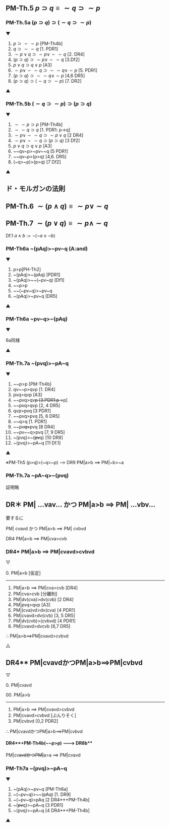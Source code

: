 ## PM-Th.5 $p\supset q \equiv \sim q\supset \sim p$

### PM-Th.5a $(p\supset q) \supset (\sim q \supset \sim p)$

▼

1. $p\supset \sim\sim p$ [PM-Th4b]
2. $q\supset \sim\sim q$ [1. PDR1]
3. $\sim p \vee q\supset \sim p\vee\sim\sim q$ [2. DR4]
4. $(p\supset q)\supset\sim p\vee\sim\sim q$ [3.Df2]
5. $p\vee q \supset q \vee p$ [A3]
6. $\sim p \vee \sim\sim q\supset\sim\sim q\vee \sim p$ [5. PDR1]
7. $(p\supset q)\supset \sim\sim q\vee \sim p$ [4,6 DR5]
8. $(p\supset q)\supset (\sim q\supset \sim p)$ [7. DR2]

▲

### PM-Th.5b $(\sim q \supset \sim p)\supset(p\supset q)$

▼

1. $\sim\sim p\supset p$ [PM-Th4b]
2. $\sim\sim q\supset q$ [1. PDR1: p->q]
3. $\sim p \vee\sim\sim q\supset \sim p \vee q$ [2 DR4]
4. $\sim p \vee\sim\sim q\supset (p\supset q)$ [3 Df2]
5. $p\vee q \supset q \vee p$ [A3]
6. \~~qv~p>~pv~~q [5 PDR1]
7. ~~qv~p>(p>q) [4,6. DR5]
8. (~q>~p)>(p>q) [7 Df2]

▲

## ド・モルガンの法則

## PM-Th.6 $\sim(p\land q)\equiv \sim p \lor \sim q$

## PM-Th.7 $\sim(p\lor q)\equiv \sim p \land \sim q$

Df.1 $a\land b := \lnot(\lnot a\lor \lnot b)$

### PM-Th6a ~(pAq)>~pv~q  (A:and)

▼

1. p>p[PH-Th2]
2. ~(pAq)>~(pAq) [PDR1]
3. ~(pAq)>~~(~pv~q) [Df1]
4. ~~p>p
5. ~~(~pv~q)>~pv~q
6. ~(pAq)>~pv~q [DR5]

▲

### PM-Th6a ~pv~q>~(pAq)

▼

6a同様

▲

### PM-Th.7a ~(pvq)>~pA~q

▼

1. ~~p>p [PM-Th4b]
2. qv~~p>qvp [1. DR4]
3. pvq>qvp [A3]
4. \~~pvq>qv~~p [3.PDR1:p->~~p]
5. ~~pvq>qvp [2, 4 DR5]
6. qvp>pvq [3 PDR1]
7. ~~pvq>pvq [5, 6 DR5]
8. ~~q>q [1. PDR1]
9. \~~pv~~q>~~pvq [8 DR4]
10. \~~pv~~q>pvq [7, 9 DR5]
11. ~(pvq)>~(~~pv~~q) [10 DR9]
12. ~(pvq)>~pA~q [11 Df.1]

▲

※PM-Th5 (p>q)>(~q>~p)  --> DR9 PM|a>b ==> PM|~b>~a

### PM-Th.7a ~pA~q>~(pvq)

証明略

## DR＊ PM| ...vav... かつ PM|a>b ==> PM| ...vbv...

要するに

PM| cvavd かつ PM|a>b ==> PM| cvbvd

DR4 PM|a>b ==> PM|cva>cvb

### DR4* PM|a>b ==> PM|cvavd>cvbvd

▽

0\. PM|a>b [仮定]

----

1. PM|a>b ==> PM|cva>cvb [DR4]
2. PM|cva>cvb [分離則]
3. PM|dv(cva)>dv(cvb) [2 DR4]
4. PM|pvq>qvp [A3]
5. PM|(cva)vd>dv(cva) [4 PDR1]
6. PM|cvavd>dv(cvb) [3, 5 DR5]
7. PM|dv(cvb)>(cvbvd) [4 PDR1]
8. PM|cvavd>dvcvb [6,7 DR5]

$\therefore$ PM|a>b==>PM|cvavd>cvbvd

△

## DR4** PM|cvavdかつPM|a>b==>PM|cvbvd

▽

0\. PM|cvavd

00\. PM|a>b

----

1. PM|a>b ==> PM|cvavd>cvbvd
2. PM|cvavd>cvbvd [ぶんりそく]
3. PM|cvbvd [0,2 PDR2]

$\therefore$ PM|cvavdかつPM|a>b==>PM|cvbvd

#### DR4**+PM-Th4b(~~p>p) ---> DR8b**

PM|cv~~avdかつPM|~~a>a ==> PM|cvavd

### PM-Th7a ~(pvq)>~pA~q

▼

1. ~(pAq)>~pv~q [PM-Th6a]
2. ~(~pv~q)>~~(pAq) [1. DR9]
3. ~(~pv~q)>pAq [2 DR4**+PM-Th4b]
4. ~(~~pv~~q)>~pA~q [3 PDR1]
5. ~(pvq)>~pA~q [4 DR4**+PM-Th4b]

▲

